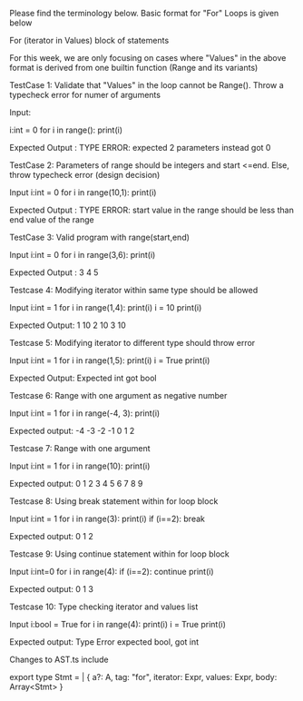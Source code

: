 Please find the terminology below. Basic format for "For" Loops is given below

For (iterator in Values) 
    block of statements 

For this week, we are only focusing on cases where "Values" in the above format is derived from one builtin function (Range and its variants)


TestCase 1: Validate that "Values" in the loop cannot be Range(). Throw a typecheck error for numer of arguments

Input:

i:int = 0
for i in range():
  print(i)

Expected Output : TYPE ERROR: expected 2 parameters instead got 0

TestCase 2: Parameters of range should be integers and start <=end. Else, throw typecheck error (design decision)

Input
i:int = 0
for i in range(10,1):
  print(i)

Expected Output : TYPE ERROR: start value in the range should be less than end value of the range

TestCase 3: Valid program with range(start,end)

Input
i:int = 0
for i in range(3,6):
  print(i)

Expected Output : 3 4 5

Testcase 4: Modifying iterator within same type should be allowed

Input 
i:int = 1
for i in range(1,4):
   print(i)
   i = 10 
   print(i)

Expected Output: 1 10 2 10 3 10

Testcase 5: Modifying iterator to different type should throw error

Input 
i:int = 1
for i in range(1,5):
   print(i)
   i = True 
   print(i)

Expected Output: Expected int got bool

Testcase 6: Range with one argument as negative number

Input 
i:int = 1
for i in range(-4, 3):
  print(i)

Expected output: -4 -3 -2 -1 0 1 2

Testcase 7: Range with one argument

Input 
i:int = 1
for i in range(10):
  print(i)

Expected output: 0 1 2 3 4 5 6 7 8 9

Testcase 8: Using break statement within for loop block

Input 
i:int = 1
for i in range(3):
  print(i)
  if (i==2):
    break

Expected output: 0 1 2

Testcase 9: Using continue statement within for loop block

Input 
i:int=0
for i in range(4):
  if (i==2):
    continue
  print(i)
  

Expected output: 0 1 3

Testcase 10: Type checking iterator and values list

Input 
i:bool = True
for i in range(4):
   print(i)
   i = True 
   print(i)

Expected output: Type Error expected bool, got int

Changes to AST.ts include 

export type Stmt<A> =
  | {  a?: A, tag: "for", iterator: Expr<A>, values: Expr<A>, body: Array<Stmt<A>> }